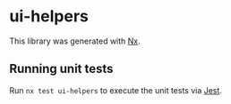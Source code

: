 # ui-helpers

This library was generated with [Nx](https://nx.dev).

## Running unit tests

Run `nx test ui-helpers` to execute the unit tests via [Jest](https://jestjs.io).
